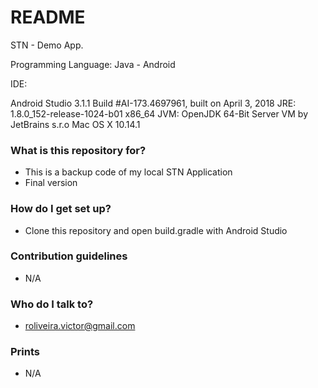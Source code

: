 # README #

STN - Demo App.

Programming Language: Java - Android

IDE:

Android Studio 3.1.1
Build #AI-173.4697961, built on April 3, 2018
JRE: 1.8.0_152-release-1024-b01 x86_64
JVM: OpenJDK 64-Bit Server VM by JetBrains s.r.o
Mac OS X 10.14.1

### What is this repository for? ###

   * This is a backup code of my local STN Application
   * Final version

### How do I get set up? ###

   * Clone this repository and open build.gradle with Android Studio

### Contribution guidelines ###

   * N/A

### Who do I talk to? ###

   * roliveira.victor@gmail.com

### Prints ###

   * N/A
